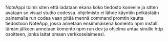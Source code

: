 NoteAppi toimii siten että ladataan ekana koko tiedosto koneelle ja sitten avataan se visual studio codessa.
ohjelmisto ei lähde käyntiin pelkästään painamalla run codea vaan pitää mennä command promtin kautta tiedostoon NoteApp, jossa annetaan ensimmäisenä komento npm install.
tämän jälkeen annetaan komento npm run dev ja ohjelma antaa sinulle http osoitteen, jonka laitat omaan verkkoselaimeesi.
